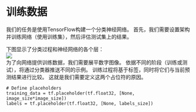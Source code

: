 # 训练数据
我们的任务是使用TensorFlow构建一个分类神经网络。 首先，我们需要设置架构并训练网络（使用训练集），然后评估测试集上的结果。

下图显示了分类过程和神经网络的各个层：</br>
![](http://kfcoding-static.oss-cn-hangzhou.aliyuncs.com/gitcourse-TensorFlow_getting_started/layer.png)</br>
为了向网络提供训练数据，我们需要展平数字图像。 依据不同的阶段（训练或测试），将通过分类器推送不同的示例。 训练过程将基于标签，同时将它们与当前预测结果进行比较。 这就是我们需要定义这两个占位符的原因。
```
# Define placeholders
training_data = tf.placeholder(tf.float32, [None, image_size*image_size])
labels = tf.placeholder(tf.float32, [None, labels_size])

```

